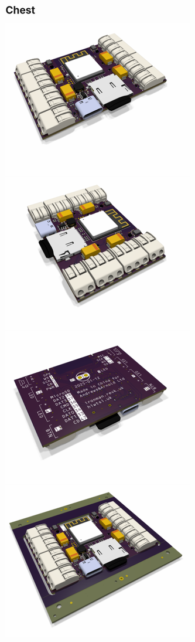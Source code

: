 # Chest

![Top](Chest.png)
![Top rotated](Chest-90.png)
![Bottom](Chest-bottom.png)
![Panel](Chest-panel.png)
